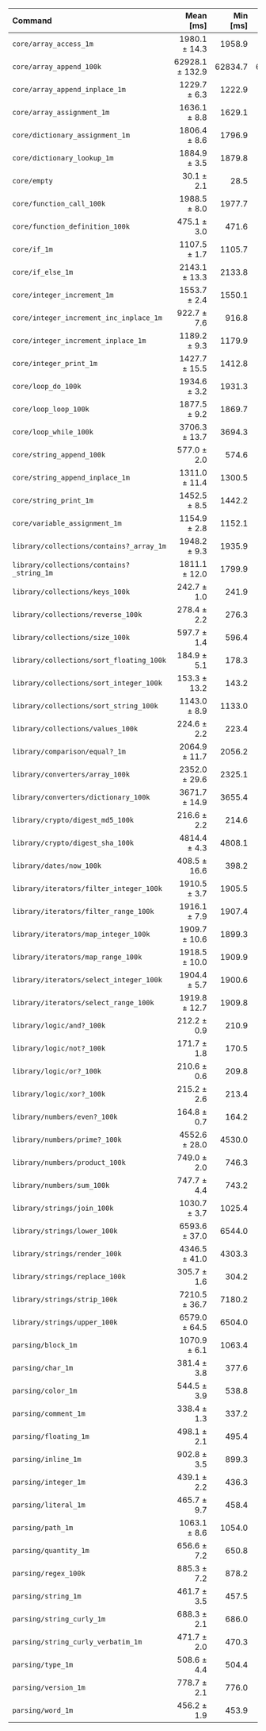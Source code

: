| Command | Mean [ms] | Min [ms] | Max [ms] |
|:---|---:|---:|---:|
| `core/array_access_1m` | 1980.1 ± 14.3 | 1958.9 | 1989.3 | 65.82 ± 4.53 |
| `core/array_append_100k` | 62928.1 ± 132.9 | 62834.7 | 63119.6 | 2091.87 ± 143.08 |
| `core/array_append_inplace_1m` | 1229.7 ± 6.3 | 1222.9 | 1238.2 | 40.88 ± 2.80 |
| `core/array_assignment_1m` | 1636.1 ± 8.8 | 1629.1 | 1647.9 | 54.39 ± 3.73 |
| `core/dictionary_assignment_1m` | 1806.4 ± 8.6 | 1796.9 | 1817.2 | 60.05 ± 4.12 |
| `core/dictionary_lookup_1m` | 1884.9 ± 3.5 | 1879.8 | 1887.8 | 62.66 ± 4.29 |
| `core/empty` | 30.1 ± 2.1 | 28.5 | 33.1 |
| `core/function_call_100k` | 1988.5 ± 8.0 | 1977.7 | 1995.7 | 66.10 ± 4.53 |
| `core/function_definition_100k` | 475.1 ± 3.0 | 471.6 | 478.8 | 15.79 ± 1.08 |
| `core/if_1m` | 1107.5 ± 1.7 | 1105.7 | 1109.5 | 36.82 ± 2.52 |
| `core/if_else_1m` | 2143.1 ± 13.3 | 2133.8 | 2162.9 | 71.24 ± 4.89 |
| `core/integer_increment_1m` | 1553.7 ± 2.4 | 1550.1 | 1555.2 | 51.65 ± 3.53 |
| `core/integer_increment_inc_inplace_1m` | 922.7 ± 7.6 | 916.8 | 933.7 | 30.67 ± 2.11 |
| `core/integer_increment_inplace_1m` | 1189.2 ± 9.3 | 1179.9 | 1201.8 | 39.53 ± 2.72 |
| `core/integer_print_1m` | 1427.7 ± 15.5 | 1412.8 | 1449.4 | 47.46 ± 3.29 |
| `core/loop_do_100k` | 1934.6 ± 3.2 | 1931.3 | 1939.0 | 64.31 ± 4.40 |
| `core/loop_loop_100k` | 1877.5 ± 9.2 | 1869.7 | 1889.5 | 62.41 ± 4.28 |
| `core/loop_while_100k` | 3706.3 ± 13.7 | 3694.3 | 3724.0 | 123.20 ± 8.44 |
| `core/string_append_100k` | 577.0 ± 2.0 | 574.6 | 579.4 | 19.18 ± 1.31 |
| `core/string_append_inplace_1m` | 1311.0 ± 11.4 | 1300.5 | 1326.7 | 43.58 ± 3.00 |
| `core/string_print_1m` | 1452.5 ± 8.5 | 1442.2 | 1460.4 | 48.28 ± 3.31 |
| `core/variable_assignment_1m` | 1154.9 ± 2.8 | 1152.1 | 1158.7 | 38.39 ± 2.63 |
| `library/collections/contains?_array_1m` | 1948.2 ± 9.3 | 1935.9 | 1958.3 | 64.76 ± 4.44 |
| `library/collections/contains?_string_1m` | 1811.1 ± 12.0 | 1799.9 | 1821.7 | 60.20 ± 4.14 |
| `library/collections/keys_100k` | 242.7 ± 1.0 | 241.9 | 244.1 | 8.07 ± 0.55 |
| `library/collections/reverse_100k` | 278.4 ± 2.2 | 276.3 | 280.5 | 9.25 ± 0.64 |
| `library/collections/size_100k` | 597.7 ± 1.4 | 596.4 | 598.9 | 19.87 ± 1.36 |
| `library/collections/sort_floating_100k` | 184.9 ± 5.1 | 178.3 | 189.8 | 6.15 ± 0.45 |
| `library/collections/sort_integer_100k` | 153.3 ± 13.2 | 143.2 | 172.3 | 5.10 ± 0.56 |
| `library/collections/sort_string_100k` | 1143.0 ± 8.9 | 1133.0 | 1154.6 | 38.00 ± 2.61 |
| `library/collections/values_100k` | 224.6 ± 2.2 | 223.4 | 227.8 | 7.47 ± 0.52 |
| `library/comparison/equal?_1m` | 2064.9 ± 11.7 | 2056.2 | 2081.9 | 68.64 ± 4.71 |
| `library/converters/array_100k` | 2352.0 ± 29.6 | 2325.1 | 2384.2 | 78.18 ± 5.43 |
| `library/converters/dictionary_100k` | 3671.7 ± 14.9 | 3655.4 | 3684.6 | 122.06 ± 8.36 |
| `library/crypto/digest_md5_100k` | 216.6 ± 2.2 | 214.6 | 219.6 | 7.20 ± 0.50 |
| `library/crypto/digest_sha_100k` | 4814.4 ± 4.3 | 4808.1 | 4817.7 | 160.04 ± 10.94 |
| `library/dates/now_100k` | 408.5 ± 16.6 | 398.2 | 433.2 | 13.58 ± 1.08 |
| `library/iterators/filter_integer_100k` | 1910.5 ± 3.7 | 1905.5 | 1914.1 | 63.51 ± 4.34 |
| `library/iterators/filter_range_100k` | 1916.1 ± 7.9 | 1907.4 | 1926.5 | 63.70 ± 4.36 |
| `library/iterators/map_integer_100k` | 1909.7 ± 10.6 | 1899.3 | 1921.0 | 63.48 ± 4.35 |
| `library/iterators/map_range_100k` | 1918.5 ± 10.0 | 1909.9 | 1932.8 | 63.78 ± 4.37 |
| `library/iterators/select_integer_100k` | 1904.4 ± 5.7 | 1900.6 | 1912.8 | 63.31 ± 4.33 |
| `library/iterators/select_range_100k` | 1919.8 ± 12.7 | 1909.8 | 1937.9 | 63.82 ± 4.38 |
| `library/logic/and?_100k` | 212.2 ± 0.9 | 210.9 | 212.8 | 7.06 ± 0.48 |
| `library/logic/not?_100k` | 171.7 ± 1.8 | 170.5 | 174.3 | 5.71 ± 0.39 |
| `library/logic/or?_100k` | 210.6 ± 0.6 | 209.8 | 211.3 | 7.00 ± 0.48 |
| `library/logic/xor?_100k` | 215.2 ± 2.6 | 213.4 | 219.0 | 7.15 ± 0.50 |
| `library/numbers/even?_100k` | 164.8 ± 0.7 | 164.2 | 165.7 | 5.48 ± 0.38 |
| `library/numbers/prime?_100k` | 4552.6 ± 28.0 | 4530.0 | 4592.7 | 151.34 ± 10.39 |
| `library/numbers/product_100k` | 749.0 ± 2.0 | 746.3 | 751.0 | 24.90 ± 1.70 |
| `library/numbers/sum_100k` | 747.7 ± 4.4 | 743.2 | 753.7 | 24.85 ± 1.71 |
| `library/strings/join_100k` | 1030.7 ± 3.7 | 1025.4 | 1033.6 | 34.26 ± 2.35 |
| `library/strings/lower_100k` | 6593.6 ± 37.0 | 6544.0 | 6630.0 | 219.18 ± 15.04 |
| `library/strings/render_100k` | 4346.5 ± 41.0 | 4303.3 | 4394.7 | 144.49 ± 9.97 |
| `library/strings/replace_100k` | 305.7 ± 1.6 | 304.2 | 308.0 | 10.16 ± 0.70 |
| `library/strings/strip_100k` | 7210.5 ± 36.7 | 7180.2 | 7257.1 | 239.69 ± 16.43 |
| `library/strings/upper_100k` | 6579.0 ± 64.5 | 6504.0 | 6650.2 | 218.70 ± 15.10 |
| `parsing/block_1m` | 1070.9 ± 6.1 | 1063.4 | 1077.7 | 35.60 ± 2.44 |
| `parsing/char_1m` | 381.4 ± 3.8 | 377.6 | 386.6 | 12.68 ± 0.88 |
| `parsing/color_1m` | 544.5 ± 3.9 | 538.8 | 547.0 | 18.10 ± 1.24 |
| `parsing/comment_1m` | 338.4 ± 1.3 | 337.2 | 340.0 | 11.25 ± 0.77 |
| `parsing/floating_1m` | 498.1 ± 2.1 | 495.4 | 499.9 | 16.56 ± 1.13 |
| `parsing/inline_1m` | 902.8 ± 3.5 | 899.3 | 907.1 | 30.01 ± 2.06 |
| `parsing/integer_1m` | 439.1 ± 2.2 | 436.3 | 441.0 | 14.60 ± 1.00 |
| `parsing/literal_1m` | 465.7 ± 9.7 | 458.4 | 479.2 | 15.48 ± 1.11 |
| `parsing/path_1m` | 1063.1 ± 8.6 | 1054.0 | 1074.6 | 35.34 ± 2.43 |
| `parsing/quantity_1m` | 656.6 ± 7.2 | 650.8 | 666.9 | 21.83 ± 1.51 |
| `parsing/regex_100k` | 885.3 ± 7.2 | 878.2 | 893.0 | 29.43 ± 2.03 |
| `parsing/string_1m` | 461.7 ± 3.5 | 457.5 | 465.5 | 15.35 ± 1.06 |
| `parsing/string_curly_1m` | 688.3 ± 2.1 | 686.0 | 690.3 | 22.88 ± 1.57 |
| `parsing/string_curly_verbatim_1m` | 471.7 ± 2.0 | 470.3 | 474.7 | 15.68 ± 1.07 |
| `parsing/type_1m` | 508.6 ± 4.4 | 504.4 | 514.8 | 16.91 ± 1.17 |
| `parsing/version_1m` | 778.7 ± 2.1 | 776.0 | 780.6 | 25.89 ± 1.77 |
| `parsing/word_1m` | 456.2 ± 1.9 | 453.9 | 458.3 | 15.17 ± 1.04 |

